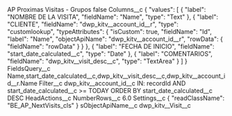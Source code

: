 <?xml version="1.0" encoding="UTF-8"?>
<CustomMetadata xmlns="http://soap.sforce.com/2006/04/metadata" xmlns:xsi="http://www.w3.org/2001/XMLSchema-instance" xmlns:xsd="http://www.w3.org/2001/XMLSchema">
    <label>AP Proximas Visitas - Grupos</label>
    <protected>false</protected>
    <values>
        <field>Columns__c</field>
        <value xsi:type="xsd:string">{
    &quot;values&quot;: [
        {
            &quot;label&quot;: &quot;NOMBRE DE LA VISITA&quot;,
            &quot;fieldName&quot;: &quot;Name&quot;,
            &quot;type&quot;: &quot;Text&quot;
        },
{
            &quot;label&quot;: &quot;CLIENTE&quot;,
            &quot;fieldName&quot;: &quot;dwp_kitv__account_id__r&quot;,
            &quot;type&quot;: &quot;customlookup&quot;,
&quot;typeAttributes&quot;: {
&quot;isCustom&quot;: true,
&quot;fieldName&quot;: &quot;Id&quot;,
&quot;label&quot;: &quot;Name&quot;,
&quot;objectApiName&quot;: &quot;dwp_kitv__account_id__r&quot;,
&quot;rowData&quot;: {
&quot;fieldName&quot;: &quot;rowData&quot;
}
}
},
        {
            &quot;label&quot;: &quot;FECHA DE INICIO&quot;,
            &quot;fieldName&quot;: &quot;start_date_calculated__c&quot;,
            &quot;type&quot;: &quot;Date&quot;
        },
        {
            &quot;label&quot;: &quot;COMENTARIOS&quot;,
            &quot;fieldName&quot;: &quot;dwp_kitv__visit_desc__c&quot;,
            &quot;type&quot;: &quot;TextArea&quot;
        }
    ]
}</value>
    </values>
    <values>
        <field>FieldsQuery__c</field>
        <value xsi:type="xsd:string">Name,start_date_calculated__c,dwp_kitv__visit_desc__c,dwp_kitv__account_id__r.Name</value>
    </values>
    <values>
        <field>Filter__c</field>
        <value xsi:type="xsd:string">dwp_kitv__account_id__c  IN: recordId AND start_date_calculated__c &gt;= TODAY ORDER BY start_date_calculated__c DESC</value>
    </values>
    <values>
        <field>HeadActions__c</field>
        <value xsi:nil="true"/>
    </values>
    <values>
        <field>NumberRows__c</field>
        <value xsi:type="xsd:double">6.0</value>
    </values>
    <values>
        <field>Settings__c</field>
        <value xsi:type="xsd:string">{
    &quot;readClassName&quot;: &quot;BE_AP_NextVisits_cls&quot;
}</value>
    </values>
    <values>
        <field>sObjectApiName__c</field>
        <value xsi:type="xsd:string">dwp_kitv__Visit__c</value>
    </values>
</CustomMetadata>
